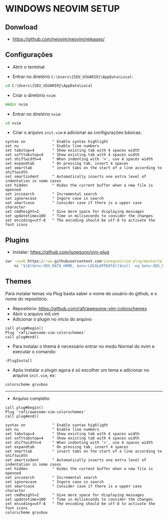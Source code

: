 # WINDOWS NEOVIM SETUP

## Donwload

- https://github.com/neovim/neovim/releases/

## Configurações

- Abrir o terminal

- Entrar no diretório `C:\Users\{SEU_USUARIO}\AppData\Local`:

```cmd
cd C:\Users\{SEU_USUARIO}\AppData\Local
```

- Criar o diretório `nvim`:

```cmd
mkdir nvim
```

- Entrar no diretório `nvim`:

```cmd
cd nvim
````

- Criar o arquivo `init.vim` e adicionar as configurações básicas:

```vim
syntax on            " Enable syntax highlight
set nu               " Enable line numbers
set tabstop=4        " Show existing tab with 4 spaces width
set softtabstop=4    " Show existing tab with 4 spaces width
set shiftwidth=4     " When indenting with '>', use 4 spaces width
set expandtab        " On pressing tab, insert 4 spaces
set smarttab         " insert tabs on the start of a line according to shiftwidth
set smartindent      " Automatically inserts one extra level of indentation in some cases
set hidden           " Hides the current buffer when a new file is openned
set incsearch        " Incremental search
set ignorecase       " Ingore case in search
set smartcase        " Consider case if there is a upper case character
set cmdheight=2      " Give more space for displaying messages
set updatetime=100   " Time in miliseconds to consider the changes
set encoding=utf-8   " The encoding should be utf-8 to activate the font icons
```

## Plugins

- Instalar: https://github.com/junegunn/vim-plug

```cmd
iwr -useb https://raw.githubusercontent.com/junegunn/vim-plug/master/plug.vim |`
    ni "$(@($env:XDG_DATA_HOME, $env:LOCALAPPDATA)[$null -eq $env:XDG_DATA_HOME])/nvim-data/site/autoload/plug.vim" -Force
```

## Themes

Para instalar temas via Plug basta saber o nome de usuário do github, e o nome do repositório.

- Repositório: https://github.com/rafi/awesome-vim-colorschemes
- Abrir o arquivo init.vim
- Adicionar o plugin no inicio do arquivo

```vim
call plug#begin()
Plug 'rafi/awesome-vim-colorschemes'
call plug#end()
```

- Para instalar o thema é necessário entrar no modo Normal do nvim e executar o comando:

```vim
:PlugInstall
```

- Após instalar o plugin agora é só escolher um tema e adicionar no arquivo `init.vim`, ex:

```vim
colorscheme gruvbox
```

---

- Arquivo completo:

```vim
call plug#begin()
Plug 'rafi/awesome-vim-colorschemes'
call plug#end()

syntax on            " Enable syntax highlight
set nu               " Enable line numbers
set tabstop=4        " Show existing tab with 4 spaces width
set softtabstop=4    " Show existing tab with 4 spaces width
set shiftwidth=4     " When indenting with '>', use 4 spaces width
set expandtab        " On pressing tab, insert 4 spaces
set smarttab         " insert tabs on the start of a line according to shiftwidth
set smartindent      " Automatically inserts one extra level of indentation in some cases
set hidden           " Hides the current buffer when a new file is openned
set incsearch        " Incremental search
set ignorecase       " Ingore case in search
set smartcase        " Consider case if there is a upper case character
set cmdheight=2      " Give more space for displaying messages
set updatetime=100   " Time in miliseconds to consider the changes
set encoding=utf-8   " The encoding should be utf-8 to activate the font icons
colorscheme gruvbox
```
